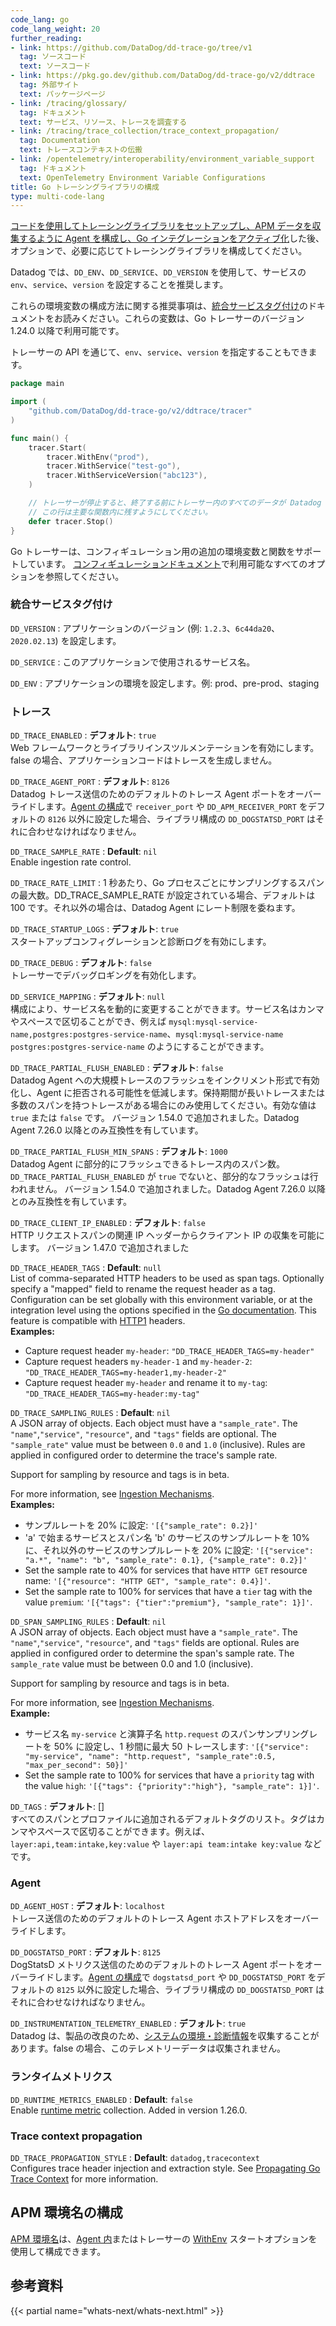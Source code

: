 ```yaml
---
code_lang: go
code_lang_weight: 20
further_reading:
- link: https://github.com/DataDog/dd-trace-go/tree/v1
  tag: ソースコード
  text: ソースコード
- link: https://pkg.go.dev/github.com/DataDog/dd-trace-go/v2/ddtrace
  tag: 外部サイト
  text: パッケージページ
- link: /tracing/glossary/
  tag: ドキュメント
  text: サービス、リソース、トレースを調査する
- link: /tracing/trace_collection/trace_context_propagation/
  tag: Documentation
  text: トレースコンテキストの伝搬
- link: /opentelemetry/interoperability/environment_variable_support
  tag: ドキュメント
  text: OpenTelemetry Environment Variable Configurations
title: Go トレーシングライブラリの構成
type: multi-code-lang
---
```


[コードを使用してトレーシングライブラリをセットアップし、APM データを収集するように Agent を構成し、Go インテグレーションをアクティブ化][1]した後、オプションで、必要に応じてトレーシングライブラリを構成してください。

Datadog では、`DD_ENV`、`DD_SERVICE`、`DD_VERSION` を使用して、サービスの `env`、`service`、`version` を設定することを推奨します。

これらの環境変数の構成方法に関する推奨事項は、[統合サービスタグ付け][2]のドキュメントをお読みください。これらの変数は、Go トレーサーのバージョン 1.24.0 以降で利用可能です。

トレーサーの API を通じて、`env`、`service`、`version` を指定することもできます。

```go
package main

import (
    "github.com/DataDog/dd-trace-go/v2/ddtrace/tracer"
)

func main() {
    tracer.Start(
        tracer.WithEnv("prod"),
        tracer.WithService("test-go"),
        tracer.WithServiceVersion("abc123"),
    )

    // トレーサーが停止すると、終了する前にトレーサー内のすべてのデータが Datadog Agent にフラッシュされます。
    // この行は主要な関数内に残すようにしてください。
    defer tracer.Stop()
}
```

Go トレーサーは、コンフィギュレーション用の追加の環境変数と関数をサポートしています。
[コンフィギュレーションドキュメント][3]で利用可能なすべてのオプションを参照してください。

### 統合サービスタグ付け

`DD_VERSION`
: アプリケーションのバージョン (例: `1.2.3`、`6c44da20`、 `2020.02.13`) を設定します。

`DD_SERVICE`
: このアプリケーションで使用されるサービス名。

`DD_ENV`
: アプリケーションの環境を設定します。例: prod、pre-prod、staging

### トレース

`DD_TRACE_ENABLED`
: **デフォルト**: `true`<br>
Web フレームワークとライブラリインスツルメンテーションを有効にします。false の場合、アプリケーションコードはトレースを生成しません。

`DD_TRACE_AGENT_PORT`
: **デフォルト**: `8126` <br>
Datadog トレース送信のためのデフォルトのトレース Agent ポートをオーバーライドします。[Agent の構成][13]で `receiver_port` や `DD_APM_RECEIVER_PORT` をデフォルトの `8126` 以外に設定した場合、ライブラリ構成の `DD_DOGSTATSD_PORT` はそれに合わせなければなりません。

`DD_TRACE_SAMPLE_RATE`
: **Default**: `nil`<br>
Enable ingestion rate control.

`DD_TRACE_RATE_LIMIT`
: 1 秒あたり、Go プロセスごとにサンプリングするスパンの最大数。DD_TRACE_SAMPLE_RATE が設定されている場合、デフォルトは 100 です。それ以外の場合は、Datadog Agent にレート制限を委ねます。

`DD_TRACE_STARTUP_LOGS`
: **デフォルト**: `true` <br>
スタートアップコンフィグレーションと診断ログを有効にします。

`DD_TRACE_DEBUG`
: **デフォルト**: `false`<br>
トレーサーでデバッグロギングを有効化します。

`DD_SERVICE_MAPPING`
: **デフォルト**: `null` <br>
構成により、サービス名を動的に変更することができます。サービス名はカンマやスペースで区切ることができ、例えば `mysql:mysql-service-name,postgres:postgres-service-name`、`mysql:mysql-service-name postgres:postgres-service-name` のようにすることができます。

`DD_TRACE_PARTIAL_FLUSH_ENABLED`
: **デフォルト**: `false`<br>
Datadog Agent への大規模トレースのフラッシュをインクリメント形式で有効化し、Agent に拒否される可能性を低減します。保持期間が長いトレースまたは多数のスパンを持つトレースがある場合にのみ使用してください。有効な値は `true` または `false` です。
バージョン 1.54.0 で追加されました。Datadog Agent 7.26.0 以降とのみ互換性を有しています。

`DD_TRACE_PARTIAL_FLUSH_MIN_SPANS`
: **デフォルト**: `1000`<br>
Datadog Agent に部分的にフラッシュできるトレース内のスパン数。`DD_TRACE_PARTIAL_FLUSH_ENABLED` が `true` でないと、部分的なフラッシュは行われません。
バージョン 1.54.0 で追加されました。Datadog Agent 7.26.0 以降とのみ互換性を有しています。

`DD_TRACE_CLIENT_IP_ENABLED`
: **デフォルト**: `false` <br>
HTTP リクエストスパンの関連 IP ヘッダーからクライアント IP の収集を可能にします。
バージョン 1.47.0 で追加されました

`DD_TRACE_HEADER_TAGS`
: **Default**: `null` <br>
List of comma-separated HTTP headers to be used as span tags. Optionally specify a "mapped" field to rename the request header as a tag. Configuration can be set globally with this environment variable, or at the integration level using the options specified in the [Go documentation][15]. This feature is compatible with [HTTP1][16] headers.<br>
**Examples:**<br>
  - Capture request header `my-header`: `"DD_TRACE_HEADER_TAGS=my-header"`
  - Capture request headers `my-header-1` and `my-header-2`: `"DD_TRACE_HEADER_TAGS=my-header1,my-header-2"`
  - Capture request header `my-header` and rename it to `my-tag`: `"DD_TRACE_HEADER_TAGS=my-header:my-tag"`

`DD_TRACE_SAMPLING_RULES`
: **Default**: `nil`<br>
A JSON array of objects. Each object must have a `"sample_rate"`. The `"name"`,`"service"`, `"resource"`, and `"tags"` fields are optional. The `"sample_rate"` value must be between `0.0` and `1.0` (inclusive). Rules are applied in configured order to determine the trace's sample rate.

  <div class="alert alert-info">Support for sampling by resource and tags is in beta.</div>

  For more information, see [Ingestion Mechanisms][4].<br>
  **Examples:**<br>
  - サンプルレートを 20% に設定: `'[{"sample_rate": 0.2}]'`
  - 'a' で始まるサービスとスパン名 'b' のサービスのサンプルレートを 10% に、それ以外のサービスのサンプルレートを 20% に設定: `'[{"service": "a.*", "name": "b", "sample_rate": 0.1}, {"sample_rate": 0.2}]'`
  - Set the sample rate to 40% for services that have `HTTP GET` resource name: `'[{"resource": "HTTP GET", "sample_rate": 0.4}]'`.
  - Set the sample rate to 100% for services that have a `tier` tag with the value `premium`: `'[{"tags": {"tier":"premium"}, "sample_rate": 1}]'`.

`DD_SPAN_SAMPLING_RULES`
: **Default**: `nil`<br>
A JSON array of objects. Each object must have a `"sample_rate"`. The `"name"`,`"service"`, `"resource"`, and `"tags"` fields are optional. Rules are applied in configured order to determine the span's sample rate. The `sample_rate` value must be between 0.0 and 1.0 (inclusive).

  <div class="alert alert-info">Support for sampling by resource and tags is in beta.</div>

  For more information, see [Ingestion Mechanisms][5].<br>
  **Example:**<br>
  - サービス名 `my-service` と演算子名 `http.request` のスパンサンプリングレートを 50% に設定し、1 秒間に最大 50 トレースします: `'[{"service": "my-service", "name": "http.request", "sample_rate":0.5, "max_per_second": 50}]'`
  - Set the sample rate to 100% for services that have a `priority` tag with the value `high`: `'[{"tags": {"priority":"high"}, "sample_rate": 1}]'`.

`DD_TAGS`
: **デフォルト**: [] <br>
すべてのスパンとプロファイルに追加されるデフォルトタグのリスト。タグはカンマやスペースで区切ることができます。例えば、 `layer:api,team:intake,key:value` や `layer:api team:intake key:value` などです。

### Agent  

`DD_AGENT_HOST`
: **デフォルト**: `localhost` <br>
トレース送信のためのデフォルトのトレース Agent ホストアドレスをオーバーライドします。

`DD_DOGSTATSD_PORT`
: **デフォルト**: `8125` <br>
DogStatsD メトリクス送信のためのデフォルトのトレース Agent ポートをオーバーライドします。[Agent の構成][13]で `dogstatsd_port` や `DD_DOGSTATSD_PORT` をデフォルトの `8125` 以外に設定した場合、ライブラリ構成の `DD_DOGSTATSD_PORT` はそれに合わせなければなりません。

`DD_INSTRUMENTATION_TELEMETRY_ENABLED`
: **デフォルト**: `true` <br>
Datadog は、製品の改良のため、[システムの環境・診断情報][6]を収集することがあります。false の場合、このテレメトリーデータは収集されません。

### ランタイムメトリクス

`DD_RUNTIME_METRICS_ENABLED`
: **Default**: `false` <br>
Enable [runtime metric][17] collection.
Added in version 1.26.0.

### Trace context propagation

`DD_TRACE_PROPAGATION_STYLE`
: **Default**: `datadog,tracecontext` <br>
Configures trace header injection and extraction style. See [Propagating Go Trace Context][18] for more information.

## APM 環境名の構成

[APM 環境名][7]は、[Agent 内][8]またはトレーサーの [WithEnv][3] スタートオプションを使用して構成できます。

## 参考資料

{{< partial name="whats-next/whats-next.html" >}}

[1]: /ja/tracing/trace_collection/dd_libraries/go
[2]: /ja/getting_started/tagging/unified_service_tagging
[3]: https://pkg.go.dev/github.com/DataDog/dd-trace-go/v2/ddtrace/tracer#StartOption
[4]: /ja/tracing/trace_pipeline/ingestion_mechanisms/
[5]: /ja/tracing/trace_pipeline/ingestion_mechanisms/?tab=go#pagetitle
[6]: /ja/tracing/configure_data_security#telemetry-collection
[7]: /ja/tracing/advanced/setting_primary_tags_to_scope/#environment
[8]: /ja/getting_started/tracing/#environment-name
[9]: https://github.com/openzipkin/b3-propagation
[13]: /ja/agent/configuration/network/#configure-ports
[14]: https://github.com/w3c/trace-context
[15]: https://pkg.go.dev/github.com/DataDog/dd-trace-go/contrib
[16]: https://www.rfc-editor.org/rfc/rfc7230#section-3.2
[17]: https://docs.datadoghq.com/ja/tracing/metrics/runtime_metrics/go
[18]: https://docs.datadoghq.com/ja/tracing/trace_collection/trace_context_propagation/
[19]: /ja/opentelemetry/interoperability/environment_variable_support